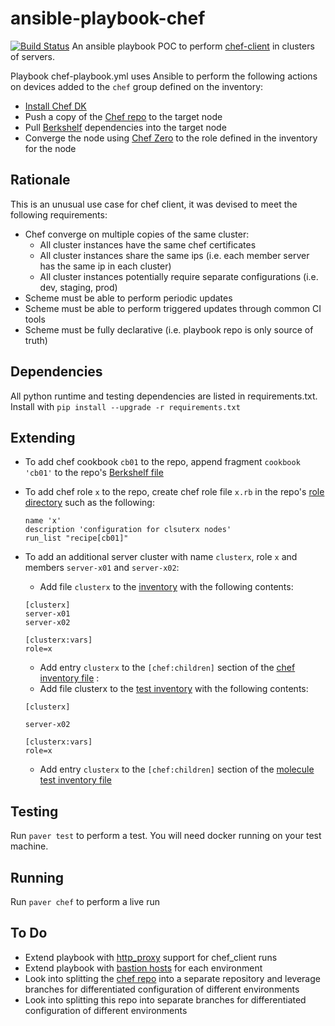 # ansible-playbook-chef
[![Build Status](https://travis-ci.org/nephelaiio/ansible-playbook-chef.svg?branch=master)](https://travis-ci.org/nephelaiio/ansible-playbook-chef)
An ansible playbook POC to perform [chef-client](https://docs.chef.io/ctl_chef_client.html#run-in-local-mode) in clusters of servers.

Playbook chef-playbook.yml uses Ansible to perform the following actions on devices added to the `chef` group defined on the inventory:
* [Install Chef DK](https://docs.chef.io/install_dk.html)
* Push a copy of the [Chef repo](/assets/chef-repo) to the target node
* Pull [Berkshelf](http://berkshelf.com) dependencies into the target node
* Converge the node using [Chef Zero](https://github.com/chef/chef-zero) to the role defined in the inventory for the node

## Rationale
This is an unusual use case for chef client, it was devised to meet the following requirements:
* Chef converge on multiple copies of the same cluster:
    * All cluster instances have the same chef certificates
    * All cluster instances share the same ips (i.e. each member server has the same ip in each cluster)
    * All cluster instances potentially require separate configurations (i.e. dev, staging, prod)
* Scheme must be able to perform periodic updates
* Scheme must be able to perform triggered updates through common CI tools
* Scheme must be fully declarative (i.e. playbook repo is only source of truth)

## Dependencies
All python runtime and testing dependencies are listed in requirements.txt. Install with `pip install --upgrade -r requirements.txt`

## Extending
* To add chef cookbook `cb01` to the repo, append fragment `cookbook 'cb01'` to the repo's [Berkshelf file](/assets/chef-repo/Berksfile)
* To add chef role `x` to the repo, create chef role file `x.rb` in the repo's [role directory](/assets/chef-repo/roles) such as the following:

    ```
    name 'x'
    description 'configuration for clsuterx nodes'
    run_list "recipe[cb01]"
    ```

* To add an additional server cluster with name `clusterx`, role `x` and members `server-x01` and `server-x02`:
    * Add file `clusterx` to the [inventory](/inventory) with the following contents:

    ```
    [clusterx]
    server-x01
    server-x02

    [clusterx:vars]
    role=x
    ```

    * Add entry `clusterx` to the `[chef:children]` section of the [chef inventory file](/inventory/chef) :
    * Add file clusterx to the [test inventory](/test/inventory) with the following contents:

    ```
    [clusterx]
    
    server-x02

    [clusterx:vars]
    role=x
    ```

    * Add entry `clusterx` to the `[chef:children]` section of the [molecule test inventory file](/test/inventory/molecule)


## Testing
Run `paver test` to perform a test. You will need docker running on your test machine.

## Running
Run `paver chef` to perform a live run

## To Do
* Extend playbook with [http_proxy](http://docs.ansible.com/ansible/playbooks_environment.html) support for chef_client runs
* Extend playbook with [bastion hosts](http://blog.scottlowe.org/2015/12/24/running-ansible-through-ssh-bastion-host/) for each environment
* Look into splitting the [chef repo](/assets/chef-repo) into a separate repository and leverage branches for differentiated configuration of different environments
* Look into splitting this repo into separate branches for differentiated configuration of different environments
